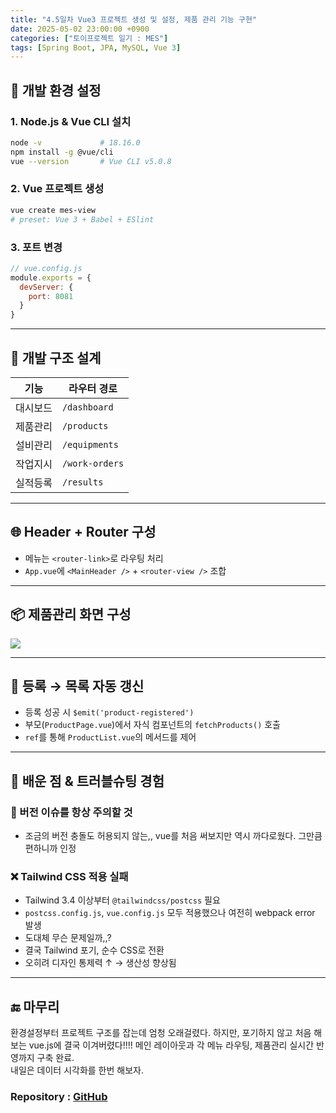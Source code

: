 ```yaml
---
title: "4.5일차 Vue3 프로젝트 생성 및 설정, 제품 관리 기능 구현"
date: 2025-05-02 23:00:00 +0900
categories: ["토이프로젝트 일기 : MES"]
tags: [Spring Boot, JPA, MySQL, Vue 3]
---
```


## 🧱 개발 환경 설정

### 1. Node.js & Vue CLI 설치

```bash
node -v             # 18.16.0
npm install -g @vue/cli
vue --version       # Vue CLI v5.0.8
```

### 2. Vue 프로젝트 생성

```bash
vue create mes-view
# preset: Vue 3 + Babel + ESlint
```

### 3. 포트 변경

```js
// vue.config.js
module.exports = {
  devServer: {
    port: 8081
  }
}
```

---

## 🧭 개발 구조 설계

| 기능     | 라우터 경로    |
| -------- | -------------- |
| 대시보드 | `/dashboard`   |
| 제품관리 | `/products`    |
| 설비관리 | `/equipments`  |
| 작업지시 | `/work-orders` |
| 실적등록 | `/results`     |

---

## 🌐 Header + Router 구성

- 메뉴는 `<router-link>`로 라우팅 처리
- `App.vue`에 `<MainHeader />` + `<router-view />` 조합

---

## 📦 제품관리 화면 구성
![](https://velog.velcdn.com/images/kjr04205/post/22cc1f10-ff25-467d-95c2-09fcbc864104/image.png)



---

## 🔁 등록 → 목록 자동 갱신

- 등록 성공 시 `$emit('product-registered')`
- 부모(`ProductPage.vue`)에서 자식 컴포넌트의 `fetchProducts()` 호출
- `ref`를 통해 `ProductList.vue`의 메서드를 제어

---

## 🧠 배운 점 & 트러블슈팅 경험

### 📌 버전 이슈를 항상 주의할 것
- 조금의 버전 충돌도 허용되지 않는,, vue를 처음 써보지만 역시 까다로웠다. 그만큼 편하니까 인정


### ❌ Tailwind CSS 적용 실패

- Tailwind 3.4 이상부터 `@tailwindcss/postcss` 필요
- `postcss.config.js`, `vue.config.js` 모두 적용했으나 여전히 webpack error 발생
- 도대체 무슨 문제일까,,?
- 결국 Tailwind 포기, 순수 CSS로 전환
- 오히려 디자인 통제력 ↑ → 생산성 향상됨

---

## 🔚 마무리

환경설정부터 프로젝트 구조를 잡는데 엄청 오래걸렸다. 
하지만, 포기하지 않고 처음 해보는 vue.js에 결국 이겨버렸다!!!!
메인 레이아웃과 각 메뉴 라우팅, 제품관리 실시간 반영까지 구축 완료.  
내일은 데이터 시각화를 한번 해보자.

### Repository : [GitHub](https://github.com/anhyoin97/mes-view)
